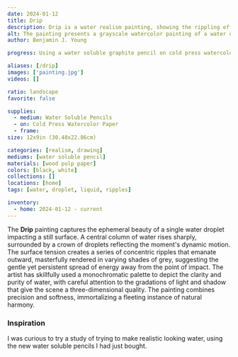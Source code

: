 ```yaml
---
date: 2024-01-12
title: Drip
description: Drip is a water realism painting, showing the rippling effect of a water drop, painted with water soluable graphite pencil.
alt: The painting presents a grayscale watercolor painting of a water droplet creating ripples on the surface of water, captured in a moment of dynamic symmetry and fluid motion.
author: Benjamin J. Young

progress: Using a water soluble graphite pencil on cold press watercolor wood pulp paper. I spent an evening the next morning, trying to focus on the right amount of values and blending, to give it the best realism for my skill-level.

aliases: [/drip]
images: ['painting.jpg']
videos: []

ratio: landscape
favorite: false

supplies:
  - medium: Water Soluble Pencils
  - on: Cold Press Watercolor Paper
  - frame: 
size: 12x9in (30.48x22.86cm)

categories: [realism, drawing]
mediums: [water soluble pencil]
materials: [wood pulp paper]
colors: [black, white]
collections: []
locations: [home]
tags: [water, droplet, liquid, ripples]

inventory:
  - home: 2024-01-12 - current
---
```


The **Drip** painting captures the ephemeral beauty of a single water droplet impacting a still surface. A central column of water rises sharply, surrounded by a crown of droplets reflecting the moment's dynamic motion. The surface tension creates a series of concentric ripples that emanate outward, masterfully rendered in varying shades of grey, suggesting the gentle yet persistent spread of energy away from the point of impact. The artist has skillfully used a monochromatic palette to depict the clarity and purity of water, with careful attention to the gradations of light and shadow that give the scene a three-dimensional quality. The painting combines precision and softness, immortalizing a fleeting instance of natural harmony.

<!--more-->

### Inspiration ###

I was curious to try a study of trying to make realistic looking water, using the new water soluble pencils I had just bought.